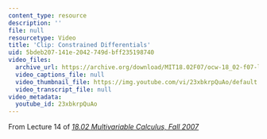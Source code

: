 ```yaml
---
content_type: resource
description: ''
file: null
resourcetype: Video
title: 'Clip: Constrained Differentials'
uid: 5bdeb207-141e-2042-749d-bff235198740
video_files:
  archive_url: https://archive.org/download/MIT18.02F07/ocw-18_02-f07-lec14_300k.mp4
  video_captions_file: null
  video_thumbnail_file: https://img.youtube.com/vi/23xbkrpQuAo/default.jpg
  video_transcript_file: null
video_metadata:
  youtube_id: 23xbkrpQuAo
---
```


From Lecture 14 of [_18.02 Multivariable Calculus, Fall 2007_](/courses/18-02-multivariable-calculus-fall-2007/video_galleries/video-lectures)